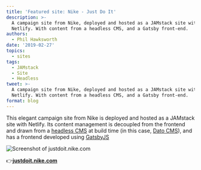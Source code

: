 ```yaml
---
title: 'Featured site: Nike - Just Do It'
description: >-
  A campaign site from Nike, deployed and hosted as a JAMstack site with
  Netlify. With content from a headless CMS, and a Gatsby front-end.
authors:
  - Phil Hawksworth
date: '2019-02-27'
topics:
  - sites
tags:
  - JAMstack
  - Site
  - Headless
tweet: >-
  A campaign site from Nike, deployed and hosted as a JAMstack site with
  Netlify. With content from a headless CMS, and a Gatsby front-end.
format: blog
---
```

This elegant campaign site from Nike is deployed and hosted as a JAMstack site with Netlify. Its content management is decoupled from the frontend and drawn from a [headless CMS](https://headlesscms.org) at build time (in this case, [Dato CMS](https://www.datocms.com/)), and has a frontend developed using [GatsbyJS](https://www.gatsbyjs.org/)

![Screenshot of justdoit.nike.com](/img/blog/nike-do-it.jpg "justdoit.nike.com")

👉[**justdoit.nike.com**](https://justdoit.nike.com/)
